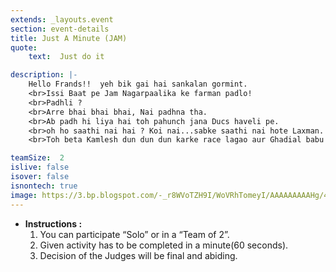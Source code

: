 ```yaml
---
extends: _layouts.event
section: event-details
title: Just A Minute (JAM)
quote:  
    text:  Just do it

description: |-
    Hello Frands!!  yeh bik gai hai sankalan gormint.
    <br>Issi Baat pe Jam Nagarpaalika ke farman padlo!
    <br>Padhli ?
    <br>Arre bhai bhai bhai, Nai padhna tha.
    <br>Ab padh hi liya hai toh pahunch jana Ducs haveli pe.
    <br>oh ho saathi nai hai ? Koi nai...sabke saathi nai hote Laxman.
    <br>Toh beta Kamlesh dun dun dun karke race lagao aur Ghadial babu ka minute pura hone se pehle kamal kar dikhao.

teamSize:  2
islive: false
isover: false
isnontech: true
image: https://3.bp.blogspot.com/-_r8WVoTZH9I/WoVRhTomeyI/AAAAAAAAAHg/4bGHHHRDxPALR9hDXpwDfaLbMGrlEif1ACLcBGAs/s1600/jam.png
---
```

- **Instructions :**
    1. You can participate “Solo” or in a “Team of 2”.
    2. Given activity has to be completed in a minute(60 seconds).
    3. Decision of the Judges will be final and abiding.
